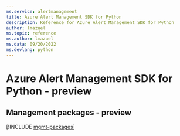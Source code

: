 ```yaml
---
ms.service: alertmanagement
title: Azure Alert Management SDK for Python
description: Reference for Azure Alert Management SDK for Python
author: lmazuel
ms.topic: reference
ms.author: lmazuel
ms.data: 09/20/2022
ms.devlang: python
---
```

# Azure Alert Management SDK for Python - preview

## Management packages - preview
[!INCLUDE [mgmt-packages](alert-management-mgmt-index.md)]